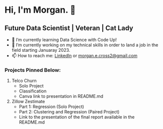 # Hi, I'm Morgan. 👋

## Future Data Scientist  |  Veteran  |  Cat Lady

- 🌱 I’m currently learning Data Science with Code Up!
- 🔭 I’m currently working on my technical skills in order to land a job in the field starting Januaray 2023.
- 📫 How to reach me: [LinkedIn](https://www.linkedin.com/in/morganecross/) or morgan.e.cross2@gmail.com



### Projects Pinned Below:
1. Telco Churn
    - Solo Project
    - Classification
    - Canva link to presentation in README.md
2. Zillow Zestimate
    - Part 1: Regression (Solo Project)
    - Part 2: Clustering and Regression (Paired Project)
    - Link to the presentation of the final report available in the README.md

